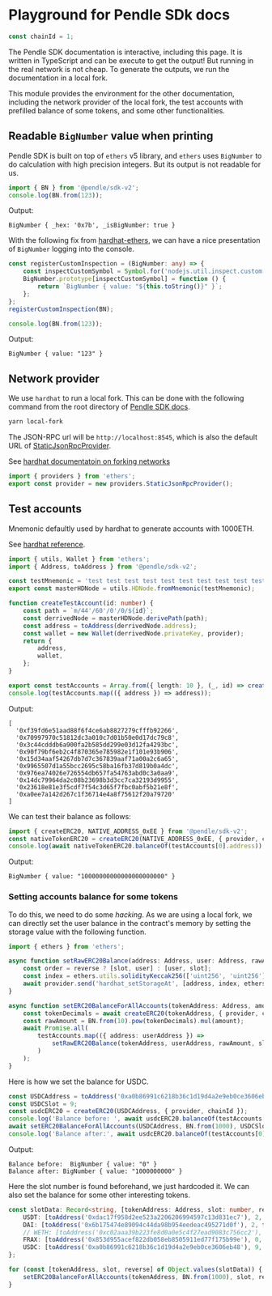 
# Playground for Pendle SDk docs

```ts
const chainId = 1;
```

The Pendle SDK documentation is interactive, including this page. It is written
in TypeScript and can be execute to get the output! But running in the real
network is not cheap. To generate the outputs, we run the documentation in a
local fork.

This module provides the environment for the other documentation, including the
network provider of the local fork, the test accounts with prefilled
balance of some tokens, and some other functionalities.

## Readable `BigNumber` value when printing
Pendle SDK is built on top of `ethers` v5 library, and `ethers` uses `BigNumber`
to do calculation with high precision integers. But its output is not readable for
us.

```ts
import { BN } from '@pendle/sdk-v2';
console.log(BN.from(123));
```

Output:

```
BigNumber { _hex: '0x7b', _isBigNumber: true }
```

With the following fix from [hardhat-ethers](https://github.com/NomicFoundation/hardhat/blob/main/packages/hardhat-ethers/src/internal/index.ts#L19-L25),
we can have a nice presentation of `BigNumber` logging into the console.

```ts
const registerCustomInspection = (BigNumber: any) => {
    const inspectCustomSymbol = Symbol.for('nodejs.util.inspect.custom');
    BigNumber.prototype[inspectCustomSymbol] = function () {
        return `BigNumber { value: "${this.toString()}" }`;
    };
};
registerCustomInspection(BN);

console.log(BN.from(123));
```

Output:

```
BigNumber { value: "123" }
```

## Network provider

We use `hardhat` to run a local fork. This can be done with the following
command from the root directory of [Pendle SDK docs](https://github.com/pendle-finance/pendle-sdk-core-v2-docs).

```sh
yarn local-fork
```

The JSON-RPC url will be `http://localhost:8545`, which is also the default URL of
[StaticJsonRpcProvider](https://docs.ethers.org/v5/api/providers/jsonrpc-provider/#StaticJsonRpcProvider).

See [hardhat documentatoin on forking networks](https://hardhat.org/hardhat-network/docs/guides/forking-other-networks)

```ts
import { providers } from 'ethers';
export const provider = new providers.StaticJsonRpcProvider();
```

## Test accounts
Mnemonic defaultly used by hardhat to generate accounts with 1000ETH.

See [hardhat reference](https://hardhat.org/hardhat-network/docs/reference).

```ts
import { utils, Wallet } from 'ethers';
import { Address, toAddress } from '@pendle/sdk-v2';

const testMnemonic = 'test test test test test test test test test test test junk';
export const masterHDNode = utils.HDNode.fromMnemonic(testMnemonic);

function createTestAccount(id: number) {
    const path = `m/44'/60'/0'/0/${id}`;
    const derrivedNode = masterHDNode.derivePath(path);
    const address = toAddress(derrivedNode.address);
    const wallet = new Wallet(derrivedNode.privateKey, provider);
    return {
        address,
        wallet,
    };
}

export const testAccounts = Array.from({ length: 10 }, (_, id) => createTestAccount(id));
console.log(testAccounts.map(({ address }) => address));
```

Output:

```
[
  '0xf39fd6e51aad88f6f4ce6ab8827279cfffb92266',
  '0x70997970c51812dc3a010c7d01b50e0d17dc79c8',
  '0x3c44cdddb6a900fa2b585dd299e03d12fa4293bc',
  '0x90f79bf6eb2c4f870365e785982e1f101e93b906',
  '0x15d34aaf54267db7d7c367839aaf71a00a2c6a65',
  '0x9965507d1a55bcc2695c58ba16fb37d819b0a4dc',
  '0x976ea74026e726554db657fa54763abd0c3a0aa9',
  '0x14dc79964da2c08b23698b3d3cc7ca32193d9955',
  '0x23618e81e3f5cdf7f54c3d65f7fbc0abf5b21e8f',
  '0xa0ee7a142d267c1f36714e4a8f75612f20a79720'
]
```

We can test their balance as follows:

```ts
import { createERC20, NATIVE_ADDRESS_0xEE } from '@pendle/sdk-v2';
const nativeTokenERC20 = createERC20(NATIVE_ADDRESS_0xEE, { provider, chainId });
console.log(await nativeTokenERC20.balanceOf(testAccounts[0].address));
```

Output:

```
BigNumber { value: "10000000000000000000000" }
```

### Setting accounts balance for some tokens
To do this, we need to do some _hacking_. As we are using a local fork, we can
directly set the user balance in the contract's memory by setting the storage value
with the following function.

```ts
import { ethers } from 'ethers';

async function setRawERC20Balance(address: Address, user: Address, rawAmount: BN, slot: number, reverse = false) {
    const order = reverse ? [slot, user] : [user, slot];
    const index = ethers.utils.solidityKeccak256(['uint256', 'uint256'], order);
    await provider.send('hardhat_setStorageAt', [address, index, ethers.utils.hexZeroPad(rawAmount.toHexString(), 32)]);
}

async function setERC20BalanceForAllAccounts(tokenAddress: Address, amount: BN, slot: number, reverse = false) {
    const tokenDecimals = await createERC20(tokenAddress, { provider, chainId }).decimals();
    const rawAmount = BN.from(10).pow(tokenDecimals).mul(amount);
    await Promise.all(
        testAccounts.map(({ address: userAddress }) =>
            setRawERC20Balance(tokenAddress, userAddress, rawAmount, slot, reverse)
        )
    );
}
```

Here is how we set the balance for USDC.

```ts
const USDCAddress = toAddress('0xa0b86991c6218b36c1d19d4a2e9eb0ce3606eb48');
const USDCSlot = 9;
const usdcERC20 = createERC20(USDCAddress, { provider, chainId });
console.log('Balance before: ', await usdcERC20.balanceOf(testAccounts[0].address));
await setERC20BalanceForAllAccounts(USDCAddress, BN.from(1000), USDCSlot, false);
console.log('Balance after:', await usdcERC20.balanceOf(testAccounts[0].address));
```

Output:

```
Balance before:  BigNumber { value: "0" }
Balance after: BigNumber { value: "1000000000" }
```

Here the slot number is found beforehand, we just hardcoded it. We can also set the balance
for some other interesting tokens.

```ts
const slotData: Record<string, [tokenAddress: Address, slot: number, reverse: boolean]> = {
    USDT: [toAddress('0xdac17f958d2ee523a2206206994597c13d831ec7'), 2, false],
    DAI: [toAddress('0x6b175474e89094c44da98b954eedeac495271d0f'), 2, false],
    // WETH: [toAddress('0xc02aaa39b223fe8d0a0e5c4f27ead9083c756cc2'), 3, false],
    FRAX: [toAddress('0x853d955acef822db058eb8505911ed77f175b99e'), 0, false],
    USDC: [toAddress('0xa0b86991c6218b36c1d19d4a2e9eb0ce3606eb48'), 9, false],
};

for (const [tokenAddress, slot, reverse] of Object.values(slotData)) {
    setERC20BalanceForAllAccounts(tokenAddress, BN.from(1000), slot, reverse);
}
```
